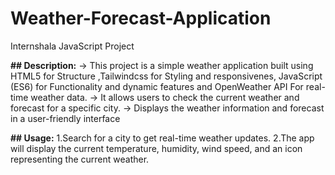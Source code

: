 # Weather-Forecast-Application
Internshala  JavaScript Project

**## Description:**
-> This project is a simple weather application built using HTML5 for Structure  ,Tailwindcss for   Styling and responsivenes, JavaScript (ES6) for Functionality and dynamic features and OpenWeather API For real-time weather data.
-> It allows users to check the current weather and forecast for a specific city.
-> Displays the weather information and forecast in a user-friendly interface

**## Usage:**
1.Search for a city to get real-time weather updates.
2.The app will display the current temperature, humidity, wind speed, and an icon representing the current weather.

